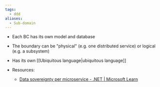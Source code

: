 ```yaml
---
tags:
  - ddd
aliases:
  - Sub-domain
---
```

- Each BC has its own model and database
- The boundary can be "physical" (e.g. one distributed service) or logical (e.g. a subsystem)
- Has its own [[Ubiquitous language|ubiquitous language]]

- Resources:
	- [Data sovereignty per microservice - .NET | Microsoft Learn](https://learn.microsoft.com/en-us/dotnet/architecture/microservices/architect-microservice-container-applications/data-sovereignty-per-microservice)